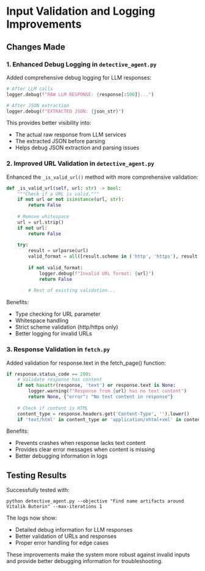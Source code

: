 # Input Validation and Logging Improvements

## Changes Made

### 1. Enhanced Debug Logging in `detective_agent.py`

Added comprehensive debug logging for LLM responses:

```python
# After LLM calls
logger.debug(f"RAW LLM RESPONSE: {response[:500]}...")

# After JSON extraction
logger.debug(f"EXTRACTED JSON: {json_str}")
```

This provides better visibility into:
- The actual raw response from LLM services
- The extracted JSON before parsing
- Helps debug JSON extraction and parsing issues

### 2. Improved URL Validation in `detective_agent.py`

Enhanced the `_is_valid_url()` method with more comprehensive validation:

```python
def _is_valid_url(self, url: str) -> bool:
    """Check if a URL is valid."""
    if not url or not isinstance(url, str):
        return False
    
    # Remove whitespace
    url = url.strip()
    if not url:
        return False
    
    try:
        result = urlparse(url)
        valid_format = all([result.scheme in ('http', 'https'), result.netloc])
        
        if not valid_format:
            logger.debug(f"Invalid URL format: {url}")
            return False
        
        # Rest of existing validation...
```

Benefits:
- Type checking for URL parameter
- Whitespace handling
- Strict scheme validation (http/https only)
- Better logging for invalid URLs

### 3. Response Validation in `fetch.py`

Added validation for response.text in the fetch_page() function:

```python
if response.status_code == 200:
    # Validate response has content
    if not hasattr(response, 'text') or response.text is None:
        logger.warning(f"Response from {url} has no text content")
        return None, {"error": "No text content in response"}
    
    # Check if content is HTML
    content_type = response.headers.get('Content-Type', '').lower()
    if 'text/html' in content_type or 'application/xhtml+xml' in content_type:
```

Benefits:
- Prevents crashes when response lacks text content
- Provides clear error messages when content is missing
- Better debugging information in logs

## Testing Results

Successfully tested with:
```
python detective_agent.py --objective "Find name artifacts around Vitalik Buterin" --max-iterations 1
```

The logs now show:
- Detailed debug information for LLM responses
- Better validation of URLs and responses
- Proper error handling for edge cases

These improvements make the system more robust against invalid inputs and provide better debugging information for troubleshooting.